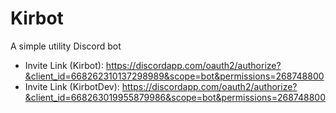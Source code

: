 # Kirbot

A simple utility Discord bot

- Invite Link (Kirbot): https://discordapp.com/oauth2/authorize?&client_id=668262310137298989&scope=bot&permissions=268748800
- Invite Link (KirbotDev): https://discordapp.com/oauth2/authorize?&client_id=668263019955879986&scope=bot&permissions=268748800
